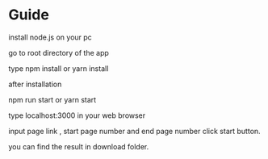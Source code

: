 # Guide

install node.js on your pc

go to root directory of the app

  type npm install or yarn install

after installation 

  npm run start or yarn start

type localhost:3000 in your web browser

input page link , start page number and end page number
click start button.

you can find the result in download folder.
